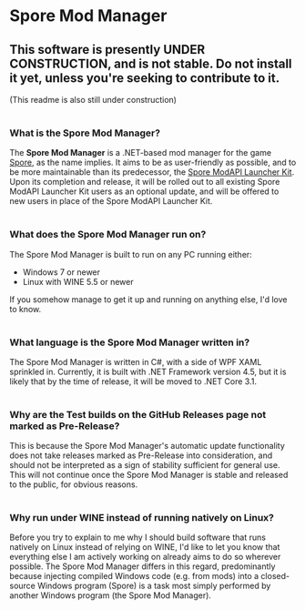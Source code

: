 # Spore Mod Manager

## This software is presently UNDER CONSTRUCTION, and is not stable. Do not install it yet, unless you're seeking to contribute to it.
(This readme is also still under construction)
<br><br>

### What is the Spore Mod Manager?
The **Spore Mod Manager** is a .NET-based mod manager for the game [Spore](http://www.spore.com/), as the name implies. It aims to be as user-friendly as possible, and to be more maintainable than its predecessor, the [Spore ModAPI Launcher Kit](http://davoonline.com/sporemodder/rob55rod/ModAPI/Public/). Upon its completion and release, it will be rolled out to all existing Spore ModAPI Launcher Kit users as an optional update, and will be offered to new users in place of the Spore ModAPI Launcher Kit.
<br><br>

### What does the Spore Mod Manager run on?
The Spore Mod Manager is built to run on any PC running either:
- Windows 7 or newer
- Linux with WINE 5.5 or newer

If you somehow manage to get it up and running on anything else, I'd love to know.
<br><br>

### What language is the Spore Mod Manager written in?
The Spore Mod Manager is written in C#, with a side of WPF XAML sprinkled in. Currently, it is built with .NET Framework version 4.5, but it is likely that by the time of release, it will be moved to .NET Core 3.1.
<br><br>

### Why are the Test builds on the GitHub Releases page not marked as Pre-Release?
This is because the Spore Mod Manager's automatic update functionality does not take releases marked as Pre-Release into consideration, and should not be interpreted as a sign of stability sufficient for general use. This will not continue once the Spore Mod Manager is stable and released to the public, for obvious reasons.
<br><br>

### Why run under WINE instead of running natively on Linux?
Before you try to explain to me why I should build software that runs natively on Linux instead of relying on WINE, I'd like to let you know that everything else I am actively working on already aims to do so wherever possible. The Spore Mod Manager differs in this regard, predominantly because injecting compiled Windows code (e.g. from mods) into a closed-source Windows program (Spore) is a task most simply performed by another Windows program (the Spore Mod Manager).
